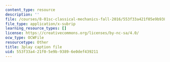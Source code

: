 ```yaml
---
content_type: resource
description: ''
file: /courses/8-01sc-classical-mechanics-fall-2016/553f33a421f05e9b93896e0def439211_d2POYCmmM8A.vtt
file_type: application/x-subrip
learning_resource_types: []
license: https://creativecommons.org/licenses/by-nc-sa/4.0/
ocw_type: OCWFile
resourcetype: Other
title: 3play caption file
uid: 553f33a4-21f0-5e9b-9389-6e0def439211
---
```

